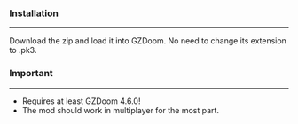 ### Installation
---
Download the zip and load it into GZDoom. No need to change its extension to .pk3.

### Important
---
- Requires at least GZDoom 4.6.0!
- The mod should work in multiplayer for the most part.